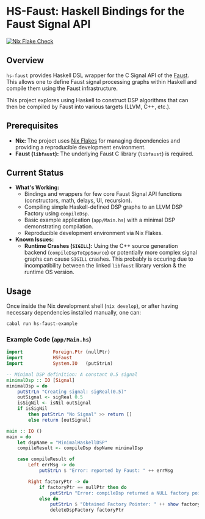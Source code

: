 # HS-Faust: Haskell Bindings for the Faust Signal API

[![Nix Flake Check](https://github.com/DivitMittal/hs-faust/actions/workflows/flake-check.yaml/badge.svg)](https://github.com/DivitMittal/hs-faust/actions/workflows/flake-check.yaml)

## Overview

`hs-faust` provides Haskell DSL wrapper for the C Signal API of the [Faust](https://faust.grame.fr/). This allows one to define Faust signal processing graphs within Haskell and compile them using the Faust infrastructure.

This project explores using Haskell to construct DSP algorithms that can then be compiled by Faust into various targets (LLVM, C++, etc.).

## Prerequisites

*   **Nix:** The project uses [Nix Flakes](https://nixos.wiki/wiki/Flakes) for managing dependencies and providing a reproducible development environment.
*   **Faust (`libfaust`):** The underlying Faust C library (`libfaust`) is required.

## Current Status

*   **What's Working:**
    *   Bindings and wrappers for few core Faust Signal API functions (constructors, math, delays, UI, recursion).
    *   Compiling simple Haskell-defined DSP graphs to an LLVM DSP Factory using `compileDsp`.
    *   Basic example application (`app/Main.hs`) with a minimal DSP demonstrating compilation.
    *   Reproducible development environment via Nix Flakes.
*   **Known Issues:**
    *   **Runtime Crashes (`SIGILL`):** Using the C++ source generation backend (`compileDspToCppSource`) or potentially more complex signal graphs can cause `SIGILL` crashes. This probably is occuring due to incompatibility between the linked `libfaust` library version & the runtime OS version.

## Usage

Once inside the Nix development shell (`nix develop`), or after having necessary dependencies installed manually, one can:

```bash
cabal run hs-faust-example
```

### Example Code (`app/Main.hs`)

```haskell
import           Foreign.Ptr (nullPtr)
import           HSFaust
import           System.IO   (putStrLn)

-- Minimal DSP definition: A constant 0.5 signal
minimalDsp :: IO [Signal]
minimalDsp = do
    putStrLn "Creating signal: sigReal(0.5)"
    outSignal <- sigReal 0.5
    isSigNil <- isNil outSignal
    if isSigNil
        then putStrLn "No Signal" >> return []
        else return [outSignal]

main :: IO ()
main = do
    let dspName = "MinimalHaskellDSP"
    compileResult <- compileDsp dspName minimalDsp

    case compileResult of
        Left errMsg -> do
            putStrLn $ "Error: reported by Faust: " ++ errMsg

        Right factoryPtr -> do
            if factoryPtr == nullPtr then do
                putStrLn "Error: compileDsp returned a NULL factory pointer!"
            else do
                putStrLn $ "Obtained Factory Pointer: " ++ show factoryPtr
                deleteDspFactory factoryPtr
```
